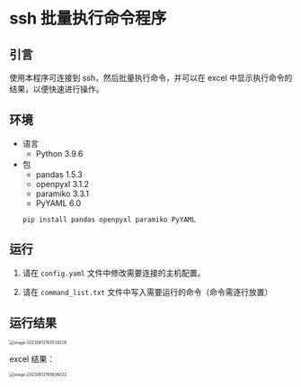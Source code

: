 # ssh 批量执行命令程序
## 引言
使用本程序可连接到 ssh，然后批量执行命令，并可以在 excel 中显示执行命令的结果，以便快速进行操作。



## 环境

- 语言
    - Python 3.9.6
- 包
    - pandas 1.5.3
    - openpyxl 3.1.2
    - paramiko 3.3.1
    - PyYAML 6.0
    ```shell
    pip install pandas openpyxl paramiko PyYAML
    ```



## 运行

1. 请在 `config.yaml` 文件中修改需要连接的主机配置。

2. 请在 `command_list.txt` 文件中写入需要运行的命令（命令需逐行放置）

   

## 运行结果

<img src="http://file.stackboom.xin/img/image-20230812193534228.png" alt="image-20230812193534228" style="zoom:50%;" />

excel 结果：

<img src="http://file.stackboom.xin/img/image-20230812193636022.png" alt="image-20230812193636022" style="zoom: 50%;" />
